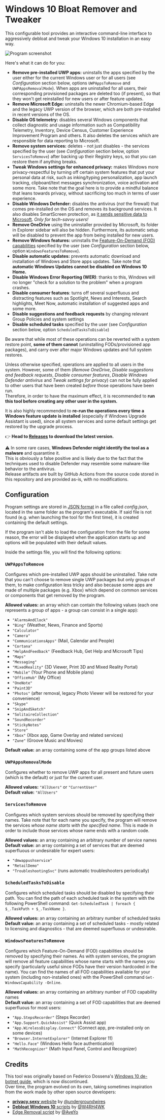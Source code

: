 # Windows 10 Bloat Remover and Tweaker

This configurable tool provides an interactive command-line interface to aggressively debloat and tweak your Windows 10 installation in an easy way.

![Program screenshot](https://github.com/Fs00/Win10BloatRemover/raw/master/screenshot.png)

Here's what it can do for you:

* **Remove pre-installed UWP apps:** uninstalls the apps specified by the user either for the current Windows user or for all users (see *Configuration* section below, options `UWPAppsToRemove` and `UWPAppsRemovalMode`). When apps are uninstalled for all users, their corresponding provisioned packages are deleted too (if present), so that they won't get reinstalled for new users or after feature updates. 
* **Remove Microsoft Edge:** uninstalls the newer Chromium-based Edge and the legacy UWP version of the browser, which are both pre-installed in recent versions of the OS.
* **Disable OS telemetry:** disables several Windows components that collect diagnostic and usage information such as Compatibility Telemetry, Inventory, Device Census, Customer Experience Improvement Program and others. It also deletes the services which are responsible for data reporting to Microsoft.
* **Remove system services:** deletes - not just disables - the services specified by the user (see *Configuration* section below, option `ServicesToRemove`) after backing up their Registry keys, so that you can restore them if anything breaks.
* **Tweak Windows settings for enhanced privacy:** makes Windows more privacy-respectful by turning off certain system features that put your personal data at risk, such as inking/typing personalization, app launch tracking, clipboard/text messages synchronization, voice activation and some more. Take note that the goal here is to provide a mindful balance that leans towards privacy, without sacrificing too much in terms of user experience.
* **Disable Windows Defender:** disables the antivirus (*not* the firewall) that comes pre-installed on the OS and removes its background services. It also disables SmartScreen protection, as [it sends sensitive data to Microsoft](https://www.bleepingcomputer.com/news/microsoft/windows-10-smartscreen-sends-urls-and-app-names-to-microsoft/). *Only for tech-savvy users!*
* **Remove OneDrive** using the uninstaller provided by Microsoft, its folder in Explorer sidebar will also be hidden. Furthermore, its automatic setup will be disabled to prevent the app from being installed for new users.
* **Remove Windows features:** uninstalls the [Feature-On-Demand (FOD) capabilities](https://docs.microsoft.com/en-us/windows-hardware/manufacture/desktop/features-on-demand-v2--capabilities?view=windows-10) specified by the user (see *Configuration* section below, option `WindowsFeaturesToRemove`).
* **Disable automatic updates:** prevents automatic download and installation of Windows and Store apps updates. Take note that **automatic Windows Updates cannot be disabled on Windows 10 Home.**
* **Disable Windows Error Reporting (WER)**: thanks to this, Windows will no longer "check for a solution to the problem" when a program crashes.
* **Disable consumer features**: turns off several superfluous and distracting features such as Spotlight, News and Interests, Search highlights, Meet Now, automatic installation of suggested apps and some more.
* **Disable suggestions and feedback requests** by changing relevant Group Policies and system settings
* **Disable scheduled tasks** specified by the user (see *Configuration* section below, option `ScheduledTasksToDisable`)

Be aware that while most of these operations can be reverted with a system restore point, **some of them cannot** (uninstalling FODs/provisioned app packages), and carry over after major Windows updates and full system restores.

Unless otherwise specified, operations are applied to all users in the system. However, some of them (*Remove OneDrive*, *Disable suggestions and feedback requests*, *Disable consumer features*, *Disable Windows Defender antivirus* and *Tweak settings for privacy*) can not be fully applied to other users that have been created *before* those operations have been run.  
Therefore, in order to have the maximum effect, it is recommended to **run this tool before creating any other user in the system.**

It is also highly recommended to **re-run the operations every time a Windows feature update is installed** (especially if Windows Upgrade Assistant is used), since all system services and some default settings get restored by the upgrade process.

👉 **Head to [Releases](https://github.com/Fs00/Win10BloatRemover/releases) to download the latest version.**

⚠️ In some rare cases, **Windows Defender might identify the tool as a malware** and quarantine it.  
This is obviously a false positive and is likely due to the fact that the techniques used to disable Defender may resemble some malware-like behavior to the antivirus.  
Release artifacts are built by GitHub Actions from the source code stored in this repository and are provided as-is, with no modifications.

## Configuration
Program settings are stored in [JSON format](https://en.wikipedia.org/wiki/JSON) in a file called *config.json*, located in the same folder as the program's executable. If said file is not found (e.g. when launching the tool for the first time), it is created containing the default settings.

If the program isn't able to load the configuration from the file for some reason, the error will be displayed when the application starts up and options will be populated with their default values.

Inside the settings file, you will find the following options:

### `UWPAppsToRemove`
Configures which pre-installed UWP apps should be uninstalled. Take note that you can't choose to remove single UWP packages but only groups of them, to make configuration less tricky and also because some apps are made of multiple packages (e.g. Xbox) which depend on common services or components that get removed by the program.

**Allowed values:** an array which can contain the following values (each one represents a group of apps - a group can consist in a single app):
* `"AlarmsAndClock"`
* `"Bing"` (Weather, News, Finance and Sports)
* `"Calculator"`
* `"Camera"`
* `"CommunicationsApps"` (Mail, Calendar and People)
* `"Cortana"`
* `"HelpAndFeedback"` (Feedback Hub, Get Help and Microsoft Tips)
* `"Maps"`
* `"Messaging"`
* `"MixedReality"` (3D Viewer, Print 3D and Mixed Reality Portal)
* `"Mobile"` (Your Phone and Mobile plans)
* `"OfficeHub"` (My Office)
* `"OneNote"`
* `"Paint3D"`
* `"Photos"` (after removal, legacy Photo Viewer will be restored for your convenience)
* `"Skype"`
* `"SnipAndSketch"`
* `"SolitaireCollection"`
* `"SoundRecorder"`
* `"StickyNotes"`
* `"Store"`
* `"Xbox"` (Xbox app, Game Overlay and related services)
* `"Zune"` (Groove Music and Movies)

**Default value:** an array containing some of the app groups listed above

### `UWPAppsRemovalMode`
Configures whether to remove UWP apps for all present and future users (which is the default) or just for the current user.

**Allowed values:** `"AllUsers"` or `"CurrentUser"`  
**Default value:** `"AllUsers"`

### `ServicesToRemove`
Configures which system services should be removed by specifying their names.
Take note that for each name you specify, the program will remove the services *whose name starts with the specified name*. This is made in order to include those services whose name ends with a random code.

**Allowed values:** an array containing an arbitrary number of service names  
**Default value:** an array containing a set of services that are deemed superfluous or undesirable for expert users:
* `"dmwappushservice"`
* `"RetailDemo"`
* `"TroubleshootingSvc"` (runs automatic troubleshooters periodically)

### `ScheduledTasksToDisable`
Configures which scheduled tasks should be disabled by specifying their path. You can find the path of each scheduled task in the system with the following PowerShell command: `Get-ScheduledTask | foreach { $_.TaskPath + $_.TaskName }`.

**Allowed values:** an array containing an arbitrary number of scheduled tasks  
**Default value:** an array containing a set of scheduled tasks - mostly related to licensing and diagnostics - that are deemed superfluous or undesirable.

### `WindowsFeaturesToRemove`
Configures which Feature-On-Demand (FOD) capabilities should be removed by specifying their names. As with system services, the program will remove all feature capabilities whose name starts with the names you specify (particularly useful since FODs have their version hardcoded in the name).
You can find the names of all FOD capabilities available for your system (including non-installed ones) with the PowerShell command `Get-WindowsCapability -Online`.

**Allowed values:** an array containing an arbitrary number of FOD capability names  
**Default value:** an array containing a set of FOD capabilities that are deemed superfluous for most users:
  - `"App.StepsRecorder"` (Steps Recorder)
  - `"App.Support.QuickAssist"` (Quick Assist app)
  - `"App.WirelessDisplay.Connect"` (Connect app, pre-installed only on some devices)
  - `"Browser.InternetExplorer"` (Internet Explorer 11)
  - `"Hello.Face"` (Windows Hello face authentication)
  - `"MathRecognizer"` (Math Input Panel, Control and Recognizer)

## Credits
This tool was originally based on Federico Dossena's [Windows 10 de-botnet guide](https://github.com/adolfintel/Windows10-Privacy), which is now discontinued.  
Over time, the program evolved on its own, taking sometimes inspiration from the work made by other open source developers:
  - [**privacy.sexy** website](https://privacy.sexy) by [@undergroundwires](https://github.com/undergroundwires)
  - [**Debloat Windows 10** scripts](https://github.com/W4RH4WK/Debloat-Windows-10) by [@W4RH4WK](https://github.com/W4RH4WK)
  - [Edge Removal script](https://github.com/AveYo/fox) by [@AveYo](https://github.com/AveYo)
